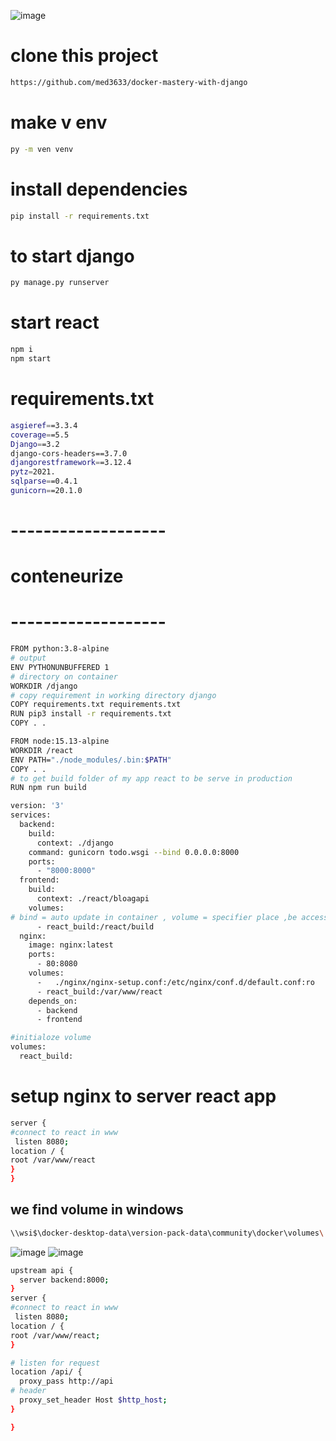 ![image](https://github.com/med3633/Deploy-django/assets/160378998/b6fa8847-af50-4caf-befa-943156a95eaa)
# clone this project
```bash
https://github.com/med3633/docker-mastery-with-django
```
# make v env
```bash
py -m ven venv
```
# install dependencies
```bash
pip install -r requirements.txt
```
# to start django 
```bash
py manage.py runserver
```
# start react
```bash
npm i
npm start
```
# requirements.txt
```bash
asgieref==3.3.4
coverage==5.5
Django==3.2
django-cors-headers==3.7.0
djangorestframework==3.12.4
pytz=2021.
sqlparse==0.4.1
gunicorn==20.1.0
```
# -------------------
# conteneurize
# -------------------
```bash
FROM python:3.8-alpine
# output
ENV PYTHONUNBUFFERED 1
# directory on container
WORKDIR /django
# copy requirement in working directory django
COPY requirements.txt requirements.txt
RUN pip3 install -r requirements.txt
COPY . .
```
```bash
FROM node:15.13-alpine
WORKDIR /react
ENV PATH="./node_modules/.bin:$PATH"
COPY . .
# to get build folder of my app react to be serve in production
RUN npm run build
```
```bash
version: '3'
services:
  backend:
    build:
      context: ./django
    command: gunicorn todo.wsgi --bind 0.0.0.0:8000
    ports:
      - "8000:8000"
  frontend:
    build:
      context: ./react/bloagapi
    volumes:
# bind = auto update in container , volume = specifier place ,be access by your web server (nginx) => replace build folder of react and allw nginx
      - react_build:/react/build
  nginx:
    image: nginx:latest
    ports:
      - 80:8080
    volumes:
      -   ./nginx/nginx-setup.conf:/etc/nginx/conf.d/default.conf:ro
      - react_build:/var/www/react
    depends_on:
      - backend
      - frontend

#initialoze volume
volumes:
  react_build:
```
# setup nginx to server react app 
```bash
server {
#connect to react in www
 listen 8080;
location / {
root /var/www/react
}
} 
```
## we find volume in windows
```bash
\\wsi$\docker-desktop-data\version-pack-data\community\docker\volumes\
```
![image](https://github.com/med3633/Deploy-django/assets/160378998/2d6081df-ceeb-4ea9-aabe-5ea475600f2d)
![image](https://github.com/med3633/Deploy-django/assets/160378998/9234d12f-48a3-43b8-9d1c-915ec59673ff)

```bash
upstream api {
  server backend:8000;
}
server {
#connect to react in www
 listen 8080;
location / {
root /var/www/react;
}

# listen for request
location /api/ {
  proxy_pass http://api
# header
  proxy_set_header Host $http_host;
}

} 
```


 
